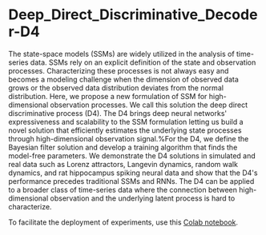 # Deep_Direct_Discriminative_Decoder-D4

The state-space models (SSMs) are widely utilized in the analysis of time-series data. SSMs rely on an explicit definition of the state and observation processes. Characterizing these processes is not always easy and becomes a modeling challenge when the dimension of observed data grows or the observed data distribution deviates from the normal distribution. Here, we propose a new formulation of SSM for high-dimensional observation processes. We call this solution the deep direct discriminative process (D4). The D4 brings deep neural networks' expressiveness and scalability to the SSM formulation letting us build a novel solution that efficiently estimates the underlying state processes through high-dimensional observation signal.%For the D4, we define the Bayesian filter solution and develop a training algorithm that finds the model-free parameters. We demonstrate the D4 solutions in simulated and real data such as Lorenz attractors, Langevin dynamics, random walk dynamics, and rat hippocampus spiking neural data and show that the D4's performance precedes traditional SSMs and RNNs. The D4 can be applied to a broader class of time-series data where the connection between high-dimensional observation and the underlying latent process is hard to characterize.

To facilitate the deployment of experiments, use this [Colab notebook](Run_D4_inColab.ipynb).
